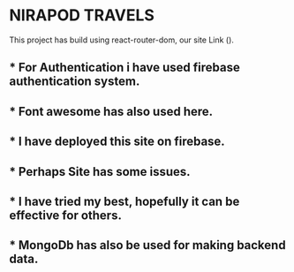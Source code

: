 # NIRAPOD TRAVELS

This project has build using react-router-dom, our site Link ().

## * For Authentication i have used firebase authentication system.
## * Font awesome  has also used here.
## * I have deployed this site on firebase.
## * Perhaps Site has some issues.
## * I have tried my best, hopefully it can be effective for others.
## * MongoDb has also be used for making backend data.